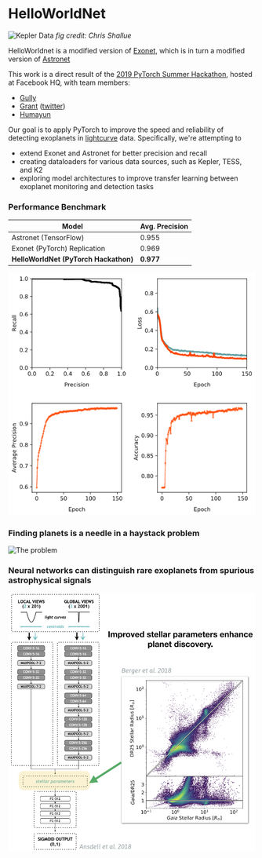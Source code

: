 # HelloWorldNet

![Kepler Data](https://github.com/google-research/exoplanet-ml/raw/master/exoplanet-ml/astronet/docs/transit.gif)
*fig credit: Chris Shallue*

HelloWorldnet is a modified version of [Exonet](https://gitlab.com/frontierdevelopmentlab/exoplanets/exonet-pytorch), which is in turn a modified version of [Astronet](https://github.com/tensorflow/models/tree/master/research/astronet)

This work is a direct result of the [2019 PyTorch Summer Hackathon](https://info.devpost.com/pytorchmpkrules), hosted at Facebook HQ, with team members:

- [Gully](https://github.com/gully)
- [Grant](https://github.com/GrantRVD) ([twitter](https://twitter.com/usethespacebar))
- [Humayun](https://github.com/humayun)

Our goal is to apply PyTorch to improve the speed and reliability of detecting exoplanets in [lightcurve](https://imagine.gsfc.nasa.gov/features/yba/M31_velocity/lightcurve/lightcurve_more.html) data. Specifically, we're attempting to

- extend Exonet and Astronet for better precision and recall
- creating dataloaders for various data sources, such as Kepler, TESS, and K2
- exploring model architectures to improve transfer learning between exoplanet monitoring and detection tasks

### Performance Benchmark

| Model | Avg. Precision |
| --  | -- |
|Astronet (TensorFlow) | 0.955|
|Exonet (PyTorch) Replication| 0.969|
|**HelloWorldNet (PyTorch Hackathon)**| **0.977**|

![Training Curves for HelloWorldNet](./graphs/Training.png)

### Finding planets is a needle in a haystack problem

![The problem](https://keplerscience.arc.nasa.gov/images/shareable_-_kepler_-_numbers_12may2015-2_1041sq.jpeg)


### Neural networks can distinguish rare exoplanets from spurious astrophysical signals


![PyTorch Helps](graphs/gaiaDR2_neural_network.png)
